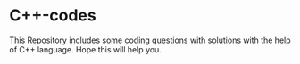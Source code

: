 # C++-codes
This Repository includes some coding questions with solutions with the help of C++ language.
Hope this will help you.
